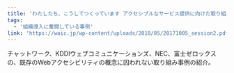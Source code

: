 ```yaml
---
title: 'わたしたち、こうしてつくっています アクセシブルなサービス提供に向けた取り組み '
tags:
  - '組織導入に奮闘している事例'
link: 'https://waic.jp/wp-content/uploads/2018/05/20171005_session2.pdf'
---
```


チャットワーク、KDDIウェブコミュニケーションズ、NEC、富士ゼロックスの、既存のWebアクセシビリティの概念に囚われない取り組み事例の紹介。
